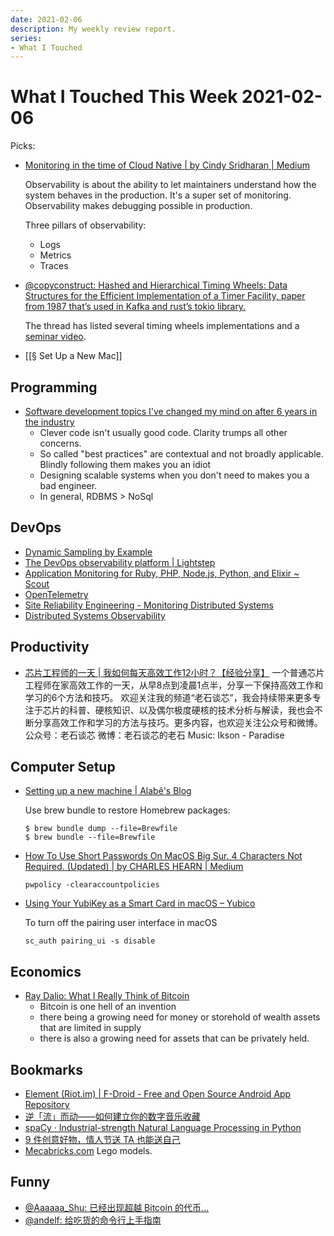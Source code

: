 ```yaml
---
date: 2021-02-06
description: My weekly review report.
series:
- What I Touched
---
```


# What I Touched This Week 2021-02-06

Picks:

-   [Monitoring in the time of Cloud Native | by Cindy Sridharan | Medium](https://copyconstruct.medium.com/monitoring-in-the-time-of-cloud-native-c87c7a5bfa3e)

    Observability is about the ability to let maintainers understand how the system behaves in the production. It's a super set of monitoring. Observability makes debugging possible in production.

    Three pillars of observability:

    * Logs
    * Metrics
    * Traces

-   [@copyconstruct: Hashed and Hierarchical Timing Wheels: Data Structures for the Efficient Implementation of a Timer Facility, paper from 1987 that’s used in Kafka and rust’s tokio library.](https://twitter.com/copyconstruct/status/1354557112731357191)

    The thread has listed several timing wheels implementations and a [seminar video](https://youtu.be/AftX7rqx-Uc).

 -   [[§ Set Up a New Mac]]

<!--more-->

## Programming

-   [Software development topics I've changed my mind on after 6 years in the industry](https://chriskiehl.com/article/thoughts-after-6-years)
    -   Clever code isn't usually good code. Clarity trumps all other concerns.
    -   So called "best practices" are contextual and not broadly applicable. Blindly following them makes you an idiot
    -   Designing scalable systems when you don't need to makes you a bad engineer.
    -   In general, RDBMS > NoSql

## DevOps

-   [Dynamic Sampling by Example](https://honeycomb.io/blog/dynamic-sampling-by-example)
-   [The DevOps observability platform | Lightstep](https://lightstep.com/)
-   [Application Monitoring for Ruby, PHP, Node.js, Python, and Elixir ~ Scout](https://scoutapm.com/)
-   [OpenTelemetry](https://opentelemetry.io/)
-   [Site Reliability Engineering - Monitoring Distributed Systems](https://sre.google/sre-book/monitoring-distributed-systems/)
-   [Distributed Systems Observability](https://www.goodreads.com/review/show/3820814357)

## Productivity

-   [芯片工程师的一天 | 我如何每天高效工作12小时？【经验分享】](https://www.youtube.com/watch?v=P4bQEvuNapk)
    一个普通芯片工程师在家高效工作的一天，从早8点到凌晨1点半，分享一下保持高效工作和学习的6个方法和技巧。 欢迎关注我的频道“老石谈芯”，我会持续带来更多专注于芯片的科普、硬核知识、以及偶尔极度硬核的技术分析与解读，我也会不断分享高效工作和学习的方法与技巧。更多内容，也欢迎关注公众号和微博。 公众号：老石谈芯 微博：老石谈芯的老石 Music: Ikson - Paradise

## Computer Setup

-   [Setting up a new machine | Alabê's Blog](https://alabeduarte.com/new-env-setup/)

    Use brew bundle to restore Homebrew packages:

    ```
    $ brew bundle dump --file=Brewfile
    $ brew bundle --file=Brewfile
    ```

-   [How To Use Short Passwords On MacOS Big Sur. 4 Characters Not Required. (Updated) | by CHARLES HEARN | Medium](https://hearnofficial.medium.com/how-to-use-short-passwords-on-macos-mojave-4-characters-not-required-4c66a54183eb)

    ```
    pwpolicy -clearaccountpolicies
    ```

-   [Using Your YubiKey as a Smart Card in macOS – Yubico](https://support.yubico.com/hc/en-us/articles/360016649059-Using-Your-YubiKey-as-a-Smart-Card-in-macOS)

    To turn off the pairing user interface in macOS

    ```
    sc_auth pairing_ui -s disable
    ```

## Economics

-   [Ray Dalio: What I Really Think of Bitcoin](https://www.linkedin.com/pulse/what-i-really-think-bitcoin-ray-dalio)
    -   Bitcoin is one hell of an invention
    -   there being a growing need for money or storehold of wealth assets that are limited in supply
    -   there is also a growing need for assets that can be privately held.

## Bookmarks

-   [Element (Riot.im) | F-Droid - Free and Open Source Android App Repository](https://f-droid.org/en/packages/im.vector.app/)
-   [逆「流」而动——如何建立你的数字音乐收藏](https://sspai.com/post/64819)
-   [spaCy · Industrial-strength Natural Language Processing in Python](https://spacy.io/)
-   [9 件创意好物，情人节送 TA 也能送自己](https://sspai.com/post/64837)
-   [Mecabricks.com](https://www.mecabricks.com/en/) Lego models.

## Funny

-   [@Aaaaaa\_Shu: 已经出现超越 Bitcoin 的代币...](https://twitter.com/ashu_eth/status/1356231490997084160)
-   [@andelf: 给吃货的命令行上手指南](https://twitter.com/andelf/status/1356138271638577152)

